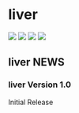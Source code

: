 # **liver** 
  
![](https://www.r-pkg.org/badges/version/liver) ![](https://www.r-pkg.org/badges/last-release/liver) ![](https://cranlogs.r-pkg.org/badges/liver) 
![](https://cranlogs.r-pkg.org/badges/grand-total/liver) 

## **liver** NEWS

### **liver** Version 1.0

Initial Release
    
